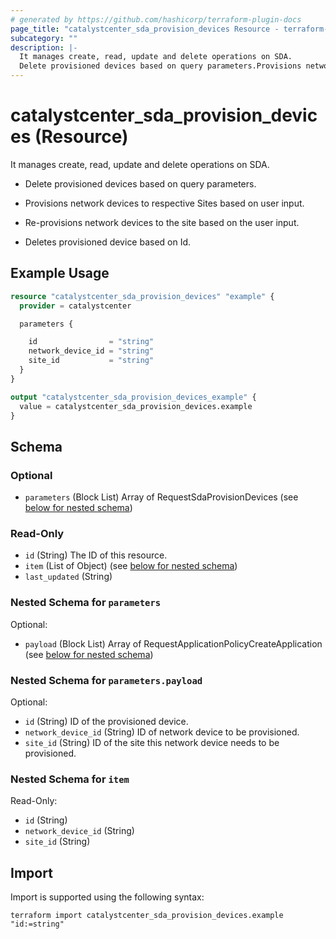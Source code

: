 ```yaml
---
# generated by https://github.com/hashicorp/terraform-plugin-docs
page_title: "catalystcenter_sda_provision_devices Resource - terraform-provider-catalystcenter"
subcategory: ""
description: |-
  It manages create, read, update and delete operations on SDA.
  Delete provisioned devices based on query parameters.Provisions network devices to respective Sites based on user input.Re-provisions network devices to the site based on the user input.Deletes provisioned device based on Id.
---
```


# catalystcenter_sda_provision_devices (Resource)

It manages create, read, update and delete operations on SDA.

- Delete provisioned devices based on query parameters.

- Provisions network devices to respective Sites based on user input.

- Re-provisions network devices to the site based on the user input.

- Deletes provisioned device based on Id.

## Example Usage

```terraform
resource "catalystcenter_sda_provision_devices" "example" {
  provider = catalystcenter

  parameters {

    id                = "string"
    network_device_id = "string"
    site_id           = "string"
  }
}

output "catalystcenter_sda_provision_devices_example" {
  value = catalystcenter_sda_provision_devices.example
}
```

<!-- schema generated by tfplugindocs -->
## Schema

### Optional

- `parameters` (Block List) Array of RequestSdaProvisionDevices (see [below for nested schema](#nestedblock--parameters))

### Read-Only

- `id` (String) The ID of this resource.
- `item` (List of Object) (see [below for nested schema](#nestedatt--item))
- `last_updated` (String)

<a id="nestedblock--parameters"></a>
### Nested Schema for `parameters`

Optional:

- `payload` (Block List) Array of RequestApplicationPolicyCreateApplication (see [below for nested schema](#nestedblock--parameters--payload))

<a id="nestedblock--parameters--payload"></a>
### Nested Schema for `parameters.payload`

Optional:

- `id` (String) ID of the provisioned device.
- `network_device_id` (String) ID of network device to be provisioned.
- `site_id` (String) ID of the site this network device needs to be provisioned.



<a id="nestedatt--item"></a>
### Nested Schema for `item`

Read-Only:

- `id` (String)
- `network_device_id` (String)
- `site_id` (String)

## Import

Import is supported using the following syntax:

```shell
terraform import catalystcenter_sda_provision_devices.example "id:=string"
```

